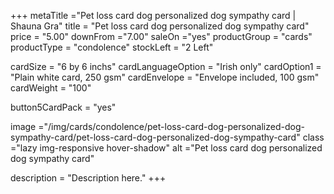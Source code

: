 +++
metaTitle ="Pet loss card dog personalized dog sympathy card | Shauna Gra"
title = "Pet loss card dog personalized dog sympathy card"
price = "5.00"
downFrom ="7.00"
saleOn ="yes"
productGroup = "cards"
productType = "condolence"
stockLeft = "2 Left" 
 
cardSize = "6  by 6 inchs" 
cardLanguageOption = "Irish only" 
cardOption1 = "Plain white card, 250 gsm" 
cardEnvelope = "Envelope included, 100 gsm" 
cardWeight = "100" 
 
button5CardPack = "yes" 
 
image ="/img/cards/condolence/pet-loss-card-dog-personalized-dog-sympathy-card/pet-loss-card-dog-personalized-dog-sympathy-card"
class ="lazy img-responsive hover-shadow"
alt ="Pet loss card dog personalized dog sympathy card"
 
description = "Description here."
+++
